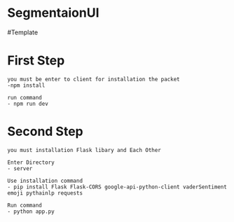# SegmentaionUI
#Template 


# First Step 
    you must be enter to client for installation the packet
    -npm install   
    
    run command 
    - npm run dev

# Second Step 
    you must installation Flask libary and Each Other

    Enter Directory 
    - server 
    
    Use installation command
    - pip install Flask Flask-CORS google-api-python-client vaderSentiment emoji pythainlp requests

    Run command 
    - python app.py
